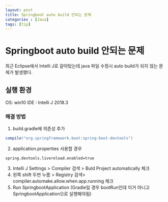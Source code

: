 ```yaml
---
layout: post
title: Springboot auto build 안되는 문제
categories : [Java]
tags: [tip]
---
```


# Springboot auto build 안되는 문제

최근 Eclipse에서 Intelli J로 갈아탔는데 java 파일 수정시 auto build가 되지 않는 문제가 발생했다.

## 실행 환경
OS: win10
IDE : Intelli J 2018.3

### 해결 방법

1. build.gradle에 의존성 추가
~~~gradle
compile("org.springframework.boot:spring-boot-devtools")
~~~

2. application.properties 사용할 경우
~~~
spring.devtools.livereload.enabled=true
~~~

3. Intelli J Settings > Compiler 검색 > Buld Project automatically 체크  
4. 왼쪽 shift 두번 누름 > Registry 검색> compiler.automake.allow.when.app.running 체크  
5. Run SpringbootApplication (Gradle일 경우 bootRun인데 이거 아니고  SpringbootApplication으로 실행해야됨)
